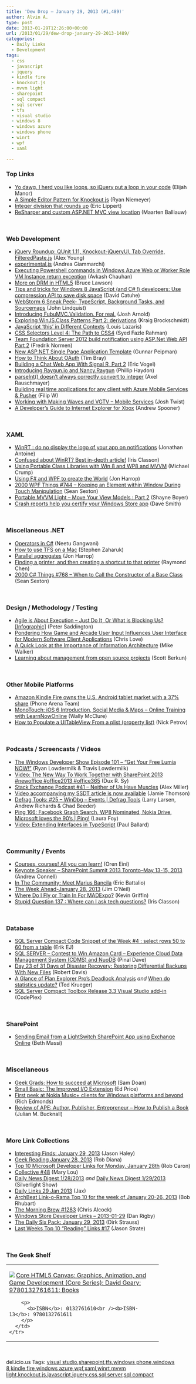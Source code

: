 ```yaml
---
title: 'Dew Drop – January 29, 2013 (#1,489)'
author: Alvin A.
type: post
date: 2013-01-29T12:26:00+00:00
url: /2013/01/29/dew-drop-january-29-2013-1489/
categories:
  - Daily Links
  - Development
tags:
  - css
  - javascript
  - jquery
  - kindle fire
  - knockout.js
  - mvvm light
  - sharepoint
  - sql compact
  - sql server
  - tfs
  - visual studio
  - windows 8
  - windows azure
  - windows phone
  - winrt
  - wpf
  - xaml

---
```

### <a name="top"></a>Top Links

  * <a href="http://www.elijahmanor.com/2013/01/yo-dawg-i-herd-you-like-loops-so-jquery.html" target="_blank">Yo dawg, I herd you like loops, so jQuery put a loop in your code</a> (Elijah Manor)
  * <a href="http://feedproxy.google.com/~r/KnockMeOut/~3/lM_ZFCyg_IY/simple-editor-pattern-knockout-js.html" target="_blank">A Simple Editor Pattern for Knockout.js</a> (Ryan Niemeyer)
  * <a href="http://ericlippert.com/2013/01/28/integer-division-that-rounds-up/?utm_source=rss&utm_medium=rss&utm_campaign=integer-division-that-rounds-up" target="_blank">Integer division that rounds up</a> (Eric Lippert)
  * <a href="http://blogs.jetbrains.com/dotnet/2013/01/resharper-and-custom-aspnet-mvc-view-location/" target="_blank">ReSharper and custom ASP.NET MVC view location</a> (Maarten Balliauw)

&#160;

### <a name="web"></a>Web Development

  * <a href="http://feedproxy.google.com/~r/dailyjs/~3/taPnBqzeW6c/jquery-roundup" target="_blank">jQuery Roundup: QUnit 1.11, Knockout-jQueryUI, Tab Override, FilteredPaste.js</a> (Alex Young)
  * <a href="http://feedproxy.google.com/~r/WebReflection/~3/-ZwX50tV8iM/experimentaljs.html" target="_blank">experimental.js</a> (Andrea Giammarchi)
  * <a href="http://feedproxy.google.com/~r/AvkashChauhansBlog/~3/4exLwlPtOac/executing-powershell-commands-in-windows-azure-web-or-worker-role-vm-instance-return-exception.aspx" target="_blank">Executing Powershell commands in Windows Azure Web or Worker Role VM Instance return exception</a> (Avkash Chauhan)
  * <a href="http://www.brucelawson.co.uk/2013/more-on-drm-in-html5/" target="_blank">More on DRM in HTML5</a> (Bruce Lawson)
  * <a href="http://blogs.msdn.com/b/eternalcoding/archive/2013/01/28/tips-and-tricks-for-windows-8-javascript-and-c-developers-use-compression-api-to-save-disk-space.aspx" target="_blank">Tips and tricks for Windows 8 JavaScript (and C# !) developers: Use compression API to save disk space</a> (David Catuhe)
  * <a href="http://feedproxy.google.com/~r/jetbrains_webIde/~3/NjboI0I1oV8/" target="_blank">WebStorm 6 Sneak Peek- TypeScript, Background Tasks, and Sourcemaps</a> (John Lindquist)
  * <a href="http://feedproxy.google.com/~r/LosTechies/~3/CWa7TuhlvzA/" target="_blank">Introducing FubuMVC.Validation. For real.</a> (Josh Arnold)
  * <a href="http://kraigbrockschmidt.com/blog/?p=355" target="_blank">Exploring WinJS.Class Patterns Part 2: derivations</a> (Kraig Brockschmidt)
  * <a href="http://www.impressivewebs.com/javascript-this-different-contexts/" target="_blank">JavaScript ‘this’ in Different Contexts</a> (Louis Lazaris)
  * <a href="http://www.sitepoint.com/css-selectors-level-4-the-path-to-css4/" target="_blank">CSS Selectors Level 4: The Path to CSS4</a> (Syed Fazle Rahman)
  * <a href="http://weblogs.asp.net/fredriknormen/archive/2013/01/28/team-foundation-server-2012-build-notification-using-asp-net-web-api-part-2.aspx" target="_blank">Team Foundation Server 2012 build notification using ASP.Net Web API Part 2</a> (Fredrik Normen)
  * <a href="http://feedproxy.google.com/~r/gunnarpeipman/~3/IOg7Wm_UW8k/new-asp-net-single-page-application-template.aspx" target="_blank">New ASP.NET Single Page Application Template</a> (Gunnar Peipman)
  * <a href="https://www.tbray.org/ongoing/When/201x/2013/01/23/OAuth" target="_blank">How to Think About OAuth</a> (Tim Bray)
  * <a href="http://visualstudiomagazine.com/articles/2013/01/28/chat-app-with-signal-r-2.aspx" target="_blank">Building a Chat Web App With Signal R, Part 2</a> (Eric Vogel)
  * <a href="http://www.philliphaydon.com/2013/01/introducing-raygun-and-nancy-raygun//" target="_blank">Introducing Raygun.io and Nancy.Raygun</a> (Phillip Haydon)
  * <a href="http://feedproxy.google.com/~r/2ality/~3/wegtynaQiB4/parseint.html" target="_blank">parseInt() doesn’t always correctly convert to integer</a> (Axel Rauschmayer)
  * <a href="http://www.strathweb.com/2013/01/building-real-time-applications-for-any-client-with-azure-mobile-services-and-pusher/" target="_blank">Building real time applications for any client with Azure Mobile Services & Pusher</a> (Filip W)
  * <a href="http://www.thejoyofcode.com/Working_with_Making_Waves_and_VGTV_ndash_Mobile_Services.aspx" target="_blank">Working with Making Waves and VGTV – Mobile Services</a> (Josh Twist)
  * <a href="http://feedproxy.google.com/~r/ubelly/~3/45Cb2vXOpJE/" target="_blank">A Developer’s Guide to Internet Explorer for Xbox</a> (Andrew Spooner)

&#160;

### <a name="silverlight"></a>XAML

  * <a href="http://feedproxy.google.com/~r/JonathanAntoine/~3/iQCLXBFs1Co/" target="_blank">WinRT : do no display the logo of your app on notifications</a> (Jonathan Antoine)
  * <a href="http://www.irisclasson.com/2013/01/28/confused-about-winrt-best-in-depth-article/" target="_blank">Confused about WinRT? Best in-depth article!</a> (Iris Classon)
  * <a href="http://feedproxy.google.com/~r/MichaelCrump/~3/6pFuHrctHv8/using-portable-class-libraries-with-win-8-and-wp8-and-mvvm" target="_blank">Using Portable Class Libraries with Win 8 and WP8 and MVVM</a> (Michael Crump)
  * <a href="http://fsharpnews.blogspot.com/2013/01/using-f-and-wpf-to-create-world.html" target="_blank">Using F# and WPF to create the World</a> (Jon Harrop)
  * <a href="http://wpf.2000things.com/2013/01/29/744-keeping-an-element-within-window-during-touch-manipulation" target="_blank">2000 WPF Things #744 – Keeping an Element within Window During Touch Manipulation</a> (Sean Sexton)
  * <a href="http://feedproxy.google.com/~r/Tattoocoder/~3/T1SdgMjJiF4/portable-mvvm-light-move-your-view_28.html" target="_blank">Portable MVVM Light &#8211; Move Your View Models : Part 2</a> (Shayne Boyer)
  * <a href="http://blogs.msdn.com/b/windowsappdev/archive/2013/01/28/crash-reports-help-you-certify-your-windows-store-app.aspx" target="_blank">Crash reports help you certify your Windows Store app</a> (Dave Smith)

&#160;

### <a name="dotnet"></a>Miscellaneous .NET

  * <a href="http://www.bitorbool.com/operators-in-c/" target="_blank">Operators in C#</a> (Neetu Gangwani)
  * <a href="http://www.infragistics.com/community/blogs/stevez/archive/2013/01/28/how-to-use-tfs-on-a-mac.aspx" target="_blank">How to use TFS on a Mac</a> (Stephen Zaharuk)
  * <a href="http://fsharpnews.blogspot.com/2013/01/parallel-aggregates.html" target="_blank">Parallel aggregates</a> (Jon Harrop)
  * <a href="http://blogs.msdn.com/b/oldnewthing/archive/2013/01/28/10388715.aspx" target="_blank">Finding a printer, and then creating a shortcut to that printer</a> (Raymond Chen)
  * <a href="http://csharp.2000things.com/2013/01/29/768-when-to-call-the-constructor-of-a-base-class" target="_blank">2000 C# Things #768 – When to Call the Constructor of a Base Class</a> (Sean Sexton)

&#160;

### <a name="design"></a>Design / Methodology / Testing

  * <a href="http://feedproxy.google.com/~r/agilescout/~3/ARy_ae4ncJQ/" target="_blank">Agile is About Execution – Just Do It, Or What is Blocking Us? [Infographic]</a> (Peter Saddington)
  * <a href="http://professionalaspnet.com/archive/2013/01/28/Pondering-How-Game-and-Arcade-User-Input-Influences-User-Interface-for-Modern-Software-Client-Applications.aspx" target="_blank">Pondering How Game and Arcade User Input Influences User Interface for Modern Software Client Applications</a> (Chris Love)
  * <a href="http://feedproxy.google.com/~r/MikeWalker/~3/awQUCJw8mQw/a-quick-look-at-the-importance-of-information-architecture-.html" target="_blank">A Quick Look at the Importance of Information Architecture</a> (Mike Walker)
  * <a href="http://scottberkun.com/2013/learning-about-management-from-open-source/" target="_blank">Learning about management from open source projects</a> (Scott Berkun)

&#160;

### <a name="mobile"></a>Other Mobile Platforms

  * <a href="http://feedproxy.google.com/~r/phonearena/ySoL/~3/6qjYv9tEw5g/Amazon-Kindle-Fire-owns-the-U.S.-Android-tablet-market-with-a-37-share_id39184" target="_blank">Amazon Kindle Fire owns the U.S. Android tablet market with a 37% share</a> (Phone Arena Team)
  * <a href="http://morewally.com/cs/blogs/wallym/archive/2013/01/28/monotouch-ios-6-introduction-social-media-amp-maps-online-training-with-learnnowonline.aspx" target="_blank">MonoTouch: iOS 6 Introduction, Social Media & Maps &#8211; Online Training with LearnNowOnline</a> (Wally McClure)
  * <a href="http://feedproxy.google.com/~r/iosdevblog/~3/36xoph1ZMgI/" target="_blank">How to Populate a UITableView From a plist (property list)</a> (Nick Petrov)

&#160;

### <a name="podcasts"></a>Podcasts / Screencasts / Videos

  * <a href="http://feedproxy.google.com/~r/WindowsPhoneDevPodcast/~3/6HMT-6BR4gc/" target="_blank">The Windows Developer Show Episode 101 – “Get Your Free Lumia NOW!”</a> (Ryan Lowdermilk & Travis Lowdermilk)
  * <a href="http://feedproxy.google.com/~r/Meetdux/~3/bsomd1FvvXw/New-Way-To-Work-Together-with-SharePoint-2013.aspx" target="_blank">Video: The New Way To Work Together with SharePoint 2013 #newoffice #office2013 #office365</a> (Dux R. Sy)
  * <a href="http://blog.stackoverflow.com/2013/01/podcast-41-neither-of-us-have-muscles/" target="_blank">Stack Exchange Podcast #41 – Neither of Us Have Muscles</a> (Alex Miller)
  * <a href="http://feedproxy.google.com/~r/jamiet/~3/9zSZF6tcjy8/video-accompanying-my-ssdt-article-is-now-available.aspx" target="_blank">Video accompanying my SSDT article is now available</a> (Jamie Thomson)
  * <a href="http://channel9.msdn.com/Shows/Defrag-Tools/Defrag-Tools-25-WinDbg-Events" target="_blank">Defrag Tools: #25 &#8211; WinDbg &#8211; Events | Defrag Tools</a> (Larry Larsen, Andrew Richards & Chad Beeder)
  * <a href="http://channel9.msdn.com/Shows/PingShow/Ping-166-Facebook-Graph-Search-WP8-Nominated-Nokia-Drive-Microsoft-loves-the-90s" target="_blank">Ping 166: Facebook Graph Search, WP8 Nominated, Nokia Drive, Microsoft loves the 90&#8217;s | Ping!</a> (Laura Foy)
  * <a href="http://blog.pluralsight.com/2013/01/28/video-extending-interfaces-in-typescript/" target="_blank">Video: Extending Interfaces in TypeScript</a> (Paul Ballard)

&#160;

### <a name="events"></a>Community / Events

  * <a href="http://feedproxy.google.com/~r/AyendeRahien/~3/EwnNKqiLVVI/courses-courses-all-you-can-learn" target="_blank">Courses, courses! All you can learn!</a> (Oren Eini)
  * <a href="http://feedproxy.google.com/~r/AndrewConnell/~3/ri3Ib-WwS-8/keynote-speaker-sharepoint-summit-2013-torontondashmay-13-15-2013.aspx" target="_blank">Keynote Speaker &#8211; SharePoint Summit 2013 Toronto–May 13-15, 2013</a> (Andrew Connell)
  * <a href="http://blogs.msdn.com/b/vcblog/archive/2013/01/28/in-the-community-meet-marius-bancila.aspx" target="_blank">In The Community: Meet Marius Bancila</a> (Eric Battalio)
  * <a href="http://blogs.msdn.com/b/jimoneil/archive/2013/01/28/the-week-ahead-january-28-2013.aspx" target="_blank">The Week Ahead-January 28, 2013</a> (Jim O&#8217;Neil)
  * <a href="http://feedproxy.google.com/~r/KevinGriffin/~3/cQ6Da5pMqPQ/" target="_blank">Where Do I Fly or Train In For MADExpo?</a> (Kevin Griffin)
  * <a href="http://www.irisclasson.com/2013/01/27/stupid-question-137-where-can-i-ask-tech-questions/" target="_blank">Stupid Question 137 : Where can I ask tech questions?</a> (Iris Classon)

&#160;

### <a name="sql"></a>Database

  * <a href="http://feedproxy.google.com/~r/ErikejBlogsAboutSqlCompactnetAndRelatedStuff/~3/gFmtpe_1CoQ/sql-server-compact-code-snippet-of-week_28.html" target="_blank">SQL Server Compact Code Snippet of the Week #4 : select rows 50 to 60 from a table</a> (Erik EJ)
  * <a href="http://blog.sqlauthority.com/2013/01/29/sql-server-contest-to-win-amazon-card-experience-cloud-data-management-system-cdms-and-nuodb/" target="_blank">SQL SERVER – Contest to Win Amazon Card – Experience Cloud Data Management System (CDMS) and NuoDB</a> (Pinal Dave)
  * <a href="http://www.sqlservercentral.com/blogs/robert_davis/2013/01/29/day-23-of-31-days-of-disaster-recovery-restoring-differential-backups-with-new-files/" target="_blank">Day 23 of 31 Days of Disaster Recovery: Restoring Differential Backups With New Files</a> (Robert Davis)
  * <a href="http://blogs.lessthandot.com/index.php/DataMgmt/DBAdmin/look-at-plan-explorer-pro" target="_blank">A Glance of Plan Explorer Pro’s Deadlock Analysis</a> _and_ <a href="http://blogs.lessthandot.com/index.php/DataMgmt/DBAdmin/when-do-statistics-update" target="_blank">When do statistics update?</a> (Ted Krueger)
  * <a href="http://sqlcetoolbox.codeplex.com/releases/view/100665" target="_blank">SQL Server Compact Toolbox Release 3.3 Visual Studio add-in</a> (CodePlex)

&#160;

### <a name="sp"></a>SharePoint

  * <a href="http://blogs.msdn.com/b/bethmassi/archive/2013/01/28/sending-email-from-a-lightswitch-sharepoint-app-using-exchange-online.aspx" target="_blank">Sending Email from a LightSwitch SharePoint App using Exchange Online</a> (Beth Massi)

&#160;

### <a name="misc"></a>Miscellaneous

  * <a href="http://feeds.microsoftjobsblog.com/~r/MicrosoftJobsBlog/~3/hTL4IpreVdk/geek-grads-how-to-succeed-at-microsoft" target="_blank">Geek Grads: How to succeed at Microsoft</a> (Sam Doan)
  * <a href="http://blogs.msdn.com/b/smallbasic/archive/2013/01/28/small-basic-the-improved-i-o-extension.aspx" target="_blank">Small Basic: The Improved I/O Extension</a> (Ed Price)
  * <a href="http://feedproxy.google.com/~r/wmexperts/~3/YwPCmlAVH4U/story01.htm" target="_blank">First peek at Nokia Music+ clients for Windows platforms and beyond</a> (Rich Edmonds)
  * <a href="http://blog.boyet.com/blog/blog/review-of-ape-author-publisher-entrepreneur-ndash-how-to-publish-a-book/" target="_blank">Review of APE: Author, Publisher, Entrepreneur – How to Publish a Book</a> (Julian M. Bucknall)

&#160;

### <a name="links"></a>More Link Collections

  * <a href="http://jasonhaley.com/blog/post.aspx?id=cd559177-fd23-4ac0-bf21-b0a6b2ec35d0" target="_blank">Interesting Finds: January 29, 2013</a> (Jason Haley)
  * <a href="http://feedproxy.google.com/~r/RegularGeek/~3/nEFm0sPCrLU/" target="_blank">Geek Reading January 28, 2013</a> (Rob Diana)
  * <a href="http://blogs.msdn.com/b/robcaron/archive/2013/01/28/top-10-microsoft-developer-links-for-monday-january-28th.aspx" target="_blank">Top 10 Microsoft Developer Links for Monday, January 28th</a> (Rob Caron)
  * <a href="http://tympanus.net/codrops/collective/collective-48/" target="_blank">Collective #48</a> (Mary Lou)
  * <a href="http://feedproxy.google.com/~r/silverlightshow/~3/Qsk1YL_5noA/Daily-News-Digest-1-28-2013.aspx" target="_blank">Daily News Digest 1/28/2013</a> _and_&#160;<a href="http://feedproxy.google.com/~r/silverlightshow/~3/wEj4AFJ4pJQ/Daily-News-Digest-1-29-2013.aspx" target="_blank">Daily News Digest 1/29/2013</a> (Silverlight Show)
  * <a href="http://feedproxy.google.com/~r/parsimonyjax/~3/59iFMnoZ0_M/daily-links-29-jan-2013.html" target="_blank">Daily Links 29 Jan 2013</a> (Jax)
  * <a href="http://feedproxy.google.com/~r/brhubartOTN/~3/rnxe1fFNsQ4/archbeat_link_o_rama_top40" target="_blank">ArchBeat Link-o-Rama Top 10 for the week of January 20-26, 2013</a> (Bob Rhubart)
  * <a href="http://feedproxy.google.com/~r/ReflectivePerspective/~3/-TT43kbRTps/" target="_blank">The Morning Brew #1283</a> (Chris Alcock)
  * <a href="http://feedproxy.google.com/~r/DanRigby/~3/1MUINM8ncP8/" target="_blank">Windows Store Developer Links – 2013-01-29</a> (Dan Rigby)
  * <a href="http://feeds.feedblitz.com/~/37630667/0/dirkstrauss~The-Daily-Six-Pack-January" target="_blank">The Daily Six Pack: January 29, 2013</a> (Dirk Strauss)
  * <a href="http://www.sqlservercentral.com/blogs/stratesql/2013/01/28/last-weeks-top-10-reading-links-17/" target="_blank">Last Weeks Top 10 “Reading” Links #17</a> (Jason Strate)

&#160;

### <a name="shelf"></a>The Geek Shelf

<div style="padding-bottom: 0px; margin: 0px; padding-left: 0px; padding-right: 0px; display: inline; float: none; padding-top: 0px" id="scid:7dc1bd33-94bd-46fd-a20b-0131235bcd47:0b18198d-6846-4dbf-8566-d1aad4ad09e7" class="wlWriterEditableSmartContent">
  <table cellspacing="0" cellpadding="2" width="400" border="0" unselectable="on">
    <tr>
      <td valign="top" width="400">
        <p>
          <a title="Core HTML5 Canvas: Graphics, Animation, and Game Development (Core Series): David Geary: 9780132761611: Books" href="http://www.amazon.com/exec/obidos/ASIN/0132761610/alvinashcraft-20"><img data-recalc-dims="1" decoding="async" src="https://i0.wp.com/images.amazon.com/images/P/0132761610.01.MZZZZZZZ.jpg?w=660" border="0" align="left" style="float:left" />Core HTML5 Canvas: Graphics, Animation, and Game Development (Core Series): David Geary: 9780132761611: Books</a>
        </p>
        
        <p>
          <b>ISBN</b>: 0132761610<br /><b>ISBN-13</b>: 9780132761611
        </p>
      </td>
    </tr>
  </table>
</div>

&#160;

<div style="padding-bottom: 0px; margin: 0px; padding-left: 0px; padding-right: 0px; display: inline; float: none; padding-top: 0px" id="scid:0767317B-992E-4b12-91E0-4F059A8CECA8:91415be8-dbf3-41cf-a9df-529e6c737546" class="wlWriterEditableSmartContent">
  del.icio.us Tags: <a href="http://del.icio.us/popular/visual+studio" rel="tag">visual studio</a>,<a href="http://del.icio.us/popular/sharepoint" rel="tag">sharepoint</a>,<a href="http://del.icio.us/popular/tfs" rel="tag">tfs</a>,<a href="http://del.icio.us/popular/windows+phone" rel="tag">windows phone</a>,<a href="http://del.icio.us/popular/windows+8" rel="tag">windows 8</a>,<a href="http://del.icio.us/popular/kindle+fire" rel="tag">kindle fire</a>,<a href="http://del.icio.us/popular/windows+azure" rel="tag">windows azure</a>,<a href="http://del.icio.us/popular/wpf" rel="tag">wpf</a>,<a href="http://del.icio.us/popular/xaml" rel="tag">xaml</a>,<a href="http://del.icio.us/popular/winrt" rel="tag">winrt</a>,<a href="http://del.icio.us/popular/mvvm+light" rel="tag">mvvm light</a>,<a href="http://del.icio.us/popular/knockout.js" rel="tag">knockout.js</a>,<a href="http://del.icio.us/popular/javascript" rel="tag">javascript</a>,<a href="http://del.icio.us/popular/jquery" rel="tag">jquery</a>,<a href="http://del.icio.us/popular/css" rel="tag">css</a>,<a href="http://del.icio.us/popular/sql+server" rel="tag">sql server</a>,<a href="http://del.icio.us/popular/sql+compact" rel="tag">sql compact</a>
</div>